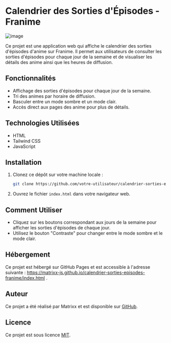 # Calendrier des Sorties d'Épisodes - Franime
![image](https://github.com/Matrixx-Js/calendrier-sorties-episodes-franime/assets/62359510/0797690e-c2c1-49dd-ac4f-e2cfb36eb7be)

Ce projet est une application web qui affiche le calendrier des sorties d'épisodes d'anime sur Franime. Il permet aux utilisateurs de consulter les sorties d'épisodes pour chaque jour de la semaine et de visualiser les détails des anime ainsi que les heures de diffusion.

## Fonctionnalités

- Affichage des sorties d'épisodes pour chaque jour de la semaine.
- Tri des animes par horaire de diffusion.
- Basculer entre un mode sombre et un mode clair.
- Accès direct aux pages des anime pour plus de détails.

## Technologies Utilisées

- HTML
- Tailwind CSS
- JavaScript

## Installation

1. Clonez ce dépôt sur votre machine locale :
    ```bash
    git clone https://github.com/votre-utilisateur/calendrier-sorties-episodes-franime.git
    ```
2. Ouvrez le fichier `index.html` dans votre navigateur web.

## Comment Utiliser

- Cliquez sur les boutons correspondant aux jours de la semaine pour afficher les sorties d'épisodes de chaque jour.
- Utilisez le bouton "Contraste" pour changer entre le mode sombre et le mode clair.

## Hébergement

Ce projet est hébergé sur GitHub Pages et est accessible à l'adresse suivante : https://matrixx-js.github.io/calendrier-sorties-episodes-franime/index.html .

## Auteur

Ce projet a été réalisé par Matrixx et est disponible sur [GitHub](https://github.com/Matrixx-Js).

## Licence

Ce projet est sous licence [MIT](LICENSE).
